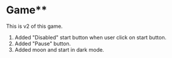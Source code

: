 # Game**
This is v2 of this game.
01. Added "Disabled" start button when user click on start button.
2. Added "Pause" button.
3.  Added moon and start in dark mode.
